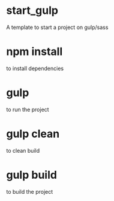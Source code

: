 # start_gulp
A template to start a project on gulp/sass

# npm install
to install dependencies

# gulp
to run the project

# gulp clean
to clean build

# gulp build
to build the project
